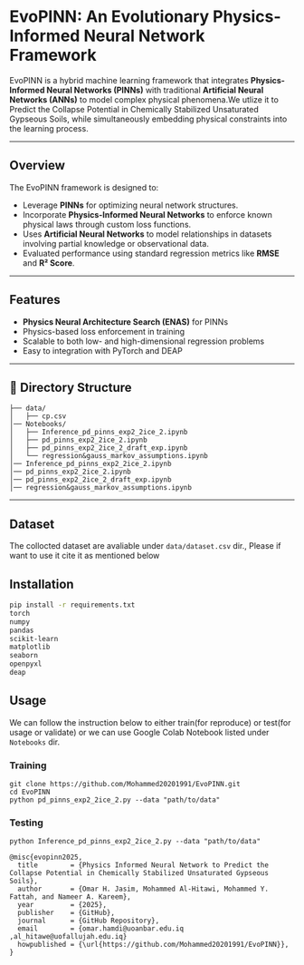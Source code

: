 # EvoPINN: An Evolutionary Physics-Informed Neural Network Framework

EvoPINN is a hybrid machine learning framework that integrates **Physics-Informed Neural Networks (PINNs)** with traditional **Artificial Neural Networks (ANNs)** to model complex physical phenomena.We utlize it to Predict the Collapse Potential in Chemically Stabilized Unsaturated Gypseous Soils, while simultaneously embedding physical constraints into the learning process.

---

##  Overview

The EvoPINN framework is designed to:

- Leverage **PINNs** for optimizing neural network structures.
- Incorporate **Physics-Informed Neural Networks** to enforce known physical laws through custom loss functions.
- Uses **Artificial Neural Networks** to model relationships in datasets involving partial knowledge or observational data.
- Evaluated performance using standard regression metrics like **RMSE** and **R² Score**.

---

##  Features

- **Physics Neural Architecture Search (ENAS)** for PINNs
- Physics-based loss enforcement in training
- Scalable to both low- and high-dimensional regression problems
- Easy to integration with PyTorch and DEAP

---

## 📁 Directory Structure

~~~
├── data/
│   ├── cp.csv
│── Notebooks/ 
│   ├── Inference_pd_pinns_exp2_2ice_2.ipynb 
│   ├── pd_pinns_exp2_2ice_2.ipynb
│   ├── pd_pinns_exp2_2ice_2_draft_exp.ipynb
│   └── regression&gauss_markov_assumptions.ipynb
│── Inference_pd_pinns_exp2_2ice_2.ipynb 
│── pd_pinns_exp2_2ice_2.ipynb
│── pd_pinns_exp2_2ice_2_draft_exp.ipynb
│── regression&gauss_markov_assumptions.ipynb
~~~


---

## Dataset 
The collocted dataset are avaliable under `data/dataset.csv` dir., Please if want to use it cite it as mentioned below 

## Installation

```bash
pip install -r requirements.txt
torch
numpy
pandas
scikit-learn
matplotlib
seaborn
openpyxl
deap
```

## Usage
We can follow the instruction below to either train(for reproduce) or test(for usage or validate) 
or we can use Google Colab Notebook listed under `Notebooks` dir.
### Training
```
git clone https://github.com/Mohammed20201991/EvoPINN.git
cd EvoPINN
python pd_pinns_exp2_2ice_2.py --data "path/to/data"
```

### Testing
`
python Inference_pd_pinns_exp2_2ice_2.py --data "path/to/data"
`

```
@misc{evopinn2025,
  title        = {Physics Informed Neural Network to Predict the Collapse Potential in Chemically Stabilized Unsaturated Gypseous Soils},
  author       = {Omar H. Jasim, Mohammed Al-Hitawi, Mohammed Y. Fattah, and Nameer A. Kareem},
  year         = {2025},
  publisher    = {GitHub},
  journal      = {GitHub Repository},
  email        = {omar.hamdi@uoanbar.edu.iq ,al_hitawe@uofallujah.edu.iq}
  howpublished = {\url{https://github.com/Mohammed20201991/EvoPINN}},
}
```
